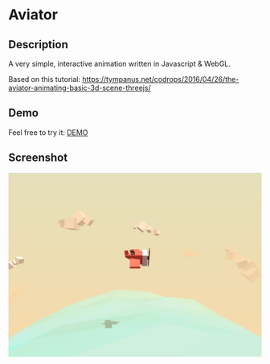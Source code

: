 # Aviator

## Description
A very simple, interactive animation written in Javascript & WebGL.

Based on this tutorial: https://tympanus.net/codrops/2016/04/26/the-aviator-animating-basic-3d-scene-threejs/

## Demo
Feel free to try it: [DEMO](https://nagyf.github.io/aviator/)

## Screenshot
![Image of Aviator](/aviator.jpg)
